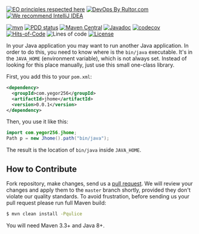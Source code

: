 [![EO principles respected here](https://www.elegantobjects.org/badge.svg)](https://www.elegantobjects.org)
[![DevOps By Rultor.com](http://www.rultor.com/b/yegor256/jhome)](http://www.rultor.com/p/yegor256/jhome)
[![We recommend IntelliJ IDEA](https://www.elegantobjects.org/intellij-idea.svg)](https://www.jetbrains.com/idea/)

[![mvn](https://github.com/yegor256/jhome/actions/workflows/mvn.yml/badge.svg)](https://github.com/yegor256/jhome/actions/workflows/mvn.yml)
[![PDD status](http://www.0pdd.com/svg?name=yegor256/jhome)](http://www.0pdd.com/p?name=yegor256/jhome)
[![Maven Central](https://img.shields.io/maven-central/v/com.yegor256/jhome.svg)](https://maven-badges.herokuapp.com/maven-central/com.yegor256/jhome)
[![Javadoc](http://www.javadoc.io/badge/com.yegor256/jhome.svg)](http://www.javadoc.io/doc/com.yegor256/jhome)
[![codecov](https://codecov.io/gh/yegor256/jhome/branch/master/graph/badge.svg)](https://codecov.io/gh/yegor256/jhome)
[![Hits-of-Code](https://hitsofcode.com/github/yegor256/jhome)](https://hitsofcode.com/view/github/yegor256/jhome)
![Lines of code](https://img.shields.io/tokei/lines/github/yegor256/jhome)
[![License](https://img.shields.io/badge/license-MIT-green.svg)](https://github.com/yegor256/jhome/blob/master/LICENSE.txt)

In your Java application you may want to run another Java application.
In order to do this, you need to know where is the `bin/java` executable.
It's in the `JAVA_HOME` (environment variable), which is not always set.
Instead of looking for this place manually, just use this small one-class library.

First, you add this to your `pom.xml`:

```xml
<dependency>
  <groupId>com.yegor256</groupId>
  <artifactId>jhome</artifactId>
  <version>0.0.1</version>
</dependency>
```

Then, you use it like this:

```java
import com.yegor256.jhome;
Path p = new Jhome().path("bin/java");
```

The result is the location of `bin/java` inside `JAVA_HOME`.

## How to Contribute

Fork repository, make changes, send us a [pull request](https://www.yegor256.com/2014/04/15/github-guidelines.html).
We will review your changes and apply them to the `master` branch shortly,
provided they don't violate our quality standards. To avoid frustration,
before sending us your pull request please run full Maven build:

```bash
$ mvn clean install -Pqulice
```

You will need Maven 3.3+ and Java 8+.
